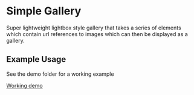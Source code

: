 # Simple Gallery

Super lightweight lightbox style gallery that takes a series of elements which
contain url references to images which can then be displayed as a gallery.

## Example Usage

See the demo folder for a working example

[Working demo](https://mikeh74.github.io/simplegallery/demo/)
